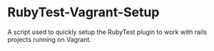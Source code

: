 RubyTest-Vagrant-Setup
======================

A script used to quickly setup the RubyTest plugin to work with rails projects running on Vagrant.
